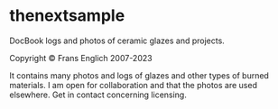 # thenextsample
DocBook logs and photos of ceramic glazes and projects.

Copyright © Frans Englich 2007-2023

It contains many photos and logs of glazes and other types of burned materials. I am open for collaboration and that the photos are used elsewhere. Get in contact concerning licensing.
